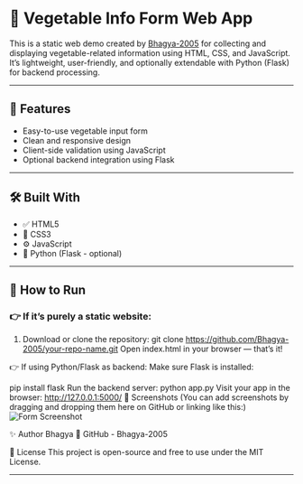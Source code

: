 # 🥕 Vegetable Info Form Web App

This is a static web demo created by [Bhagya-2005](https://github.com/Bhagya-2005) for collecting and displaying vegetable-related information using HTML, CSS, and JavaScript. It’s lightweight, user-friendly, and optionally extendable with Python (Flask) for backend processing.

---

## 🌿 Features

- Easy-to-use vegetable input form
- Clean and responsive design
- Client-side validation using JavaScript
- Optional backend integration using Flask

---

## 🛠️ Built With

- ✅ HTML5
- 🎨 CSS3
- ⚙️ JavaScript
- 🐍 Python (Flask - optional)

---

## 🚀 How to Run

### 👉 If it’s purely a static website:

1. Download or clone the repository:
   git clone https://github.com/Bhagya-2005/your-repo-name.git
Open index.html in your browser — that’s it!

👉 If using Python/Flask as backend:
Make sure Flask is installed:

pip install flask
Run the backend server:
python app.py
Visit your app in the browser:
http://127.0.0.1:5000/
📸 Screenshots
(You can add screenshots by dragging and dropping them here on GitHub or linking like this:)
![Form Screenshot](https://link-to-screenshot.com/image.png)

✨ Author
Bhagya
🔗 GitHub - Bhagya-2005

📄 License
This project is open-source and free to use under the MIT License.

---










